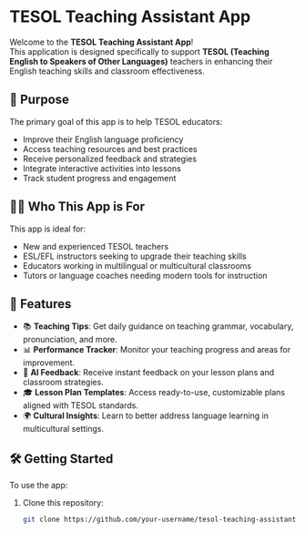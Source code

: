 # TESOL Teaching Assistant App

Welcome to the **TESOL Teaching Assistant App**!  
This application is designed specifically to support **TESOL (Teaching English to Speakers of Other Languages)** teachers in enhancing their English teaching skills and classroom effectiveness.

## 🌟 Purpose

The primary goal of this app is to help TESOL educators:

- Improve their English language proficiency
- Access teaching resources and best practices
- Receive personalized feedback and strategies
- Integrate interactive activities into lessons
- Track student progress and engagement

## 🧑‍🏫 Who This App is For

This app is ideal for:

- New and experienced TESOL teachers  
- ESL/EFL instructors seeking to upgrade their teaching skills  
- Educators working in multilingual or multicultural classrooms  
- Tutors or language coaches needing modern tools for instruction

## 🚀 Features

- 📚 **Teaching Tips**: Get daily guidance on teaching grammar, vocabulary, pronunciation, and more.  
- 📊 **Performance Tracker**: Monitor your teaching progress and areas for improvement.  
- 🧠 **AI Feedback**: Receive instant feedback on your lesson plans and classroom strategies.  
- 🎓 **Lesson Plan Templates**: Access ready-to-use, customizable plans aligned with TESOL standards.  
- 🌍 **Cultural Insights**: Learn to better address language learning in multicultural settings.  

## 🛠️ Getting Started

To use the app:

1. Clone this repository:
   ```bash
   git clone https://github.com/your-username/tesol-teaching-assistant.git
